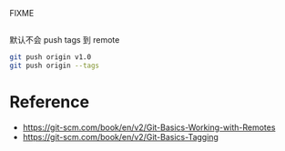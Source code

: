 FIXME
```bash
```


默认不会 push tags 到 remote
```bash
git push origin v1.0
git push origin --tags
```


# Reference
- https://git-scm.com/book/en/v2/Git-Basics-Working-with-Remotes
- https://git-scm.com/book/en/v2/Git-Basics-Tagging
